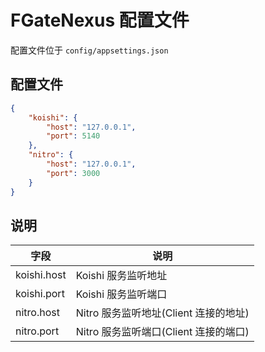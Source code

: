 # FGateNexus 配置文件

配置文件位于 `config/appsettings.json`

## 配置文件

```json
{
    "koishi": {
        "host": "127.0.0.1",
        "port": 5140
    },
    "nitro": {
        "host": "127.0.0.1",
        "port": 3000
    }
}
```

## 说明

| 字段        | 说明                                  |
| ----------- | ------------------------------------- |
| koishi.host | Koishi 服务监听地址                   |
| koishi.port | Koishi 服务监听端口                   |
| nitro.host  | Nitro 服务监听地址(Client 连接的地址) |
| nitro.port  | Nitro 服务监听端口(Client 连接的端口) |
